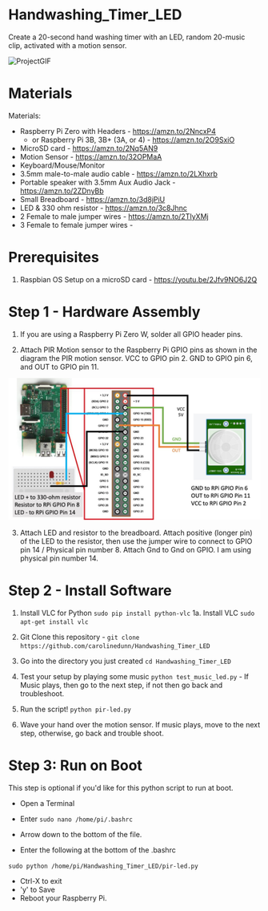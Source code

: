 # Handwashing_Timer_LED
Create a 20-second hand washing timer with an LED, random 20-music clip, activated with a motion sensor.

![ProjectGIF](https://github.com/carolinedunn/Handwashing_Timer_LED/blob/master/photos/demo.gif)

# Materials
Materials:
- Raspberry Pi Zero with Headers - https://amzn.to/2NncxP4
  - or Raspberry Pi 3B, 3B+ (3A, or 4) - https://amzn.to/2O9SxiO
- MicroSD card - https://amzn.to/2Nq5AN9
- Motion Sensor - https://amzn.to/32OPMaA
- Keyboard/Mouse/Monitor
- 3.5mm male-to-male audio cable - https://amzn.to/2LXhxrb
- Portable speaker with 3.5mm Aux Audio Jack - https://amzn.to/2ZDnyBb
- Small Breadboard - https://amzn.to/3d8jPiU
- LED & 330 ohm resistor - https://amzn.to/3c8Jhnc
- 2 Female to male jumper wires - https://amzn.to/2TIyXMj
- 3 Female to female jumper wires - 

# Prerequisites
1. Raspbian OS Setup on a microSD card - https://youtu.be/2Jfv9NO6J2Q

# Step 1 - Hardware Assembly
1. If you are using a Raspberry Pi Zero W, solder all GPIO header pins.

2. Attach PIR Motion sensor to the Raspberry Pi GPIO pins as shown in the diagram the PIR motion sensor. VCC to GPIO pin 2. GND to GPIO pin 6, and OUT to GPIO pin 11.

![WiringDiagram](https://github.com/carolinedunn/Handwashing_Timer_LED/blob/master/photos/Handwashing-Motion-LED-RPi-Wiring.jpg)

3. Attach LED and resistor to the breadboard. Attach positive (longer pin) of the LED to the resistor, then use the jumper wire to connect to GPIO pin 14 / Physical pin number 8. Attach Gnd to Gnd on GPIO. I am using physical pin number 14.

# Step 2 - Install Software
1. Install VLC for Python ```sudo pip install python-vlc```
1a. Install VLC ```sudo apt-get install vlc```

2. Git Clone this repository - ```git clone https://github.com/carolinedunn/Handwashing_Timer_LED```

3. Go into the directory you just created ```cd Handwashing_Timer_LED```

4. Test your setup by playing some music ```python test_music_led.py``` - If Music plays, then go to the next step, if not then go back and troubleshoot.

5. Run the script! ```python pir-led.py```

6. Wave your hand over the motion sensor. If music plays, move to the next step, otherwise, go back and trouble shoot.


# Step 3: Run on Boot

This step is optional if you'd like for this python script to run at boot.

- Open a Terminal
- Enter
```sudo nano /home/pi/.bashrc```

- Arrow down to the bottom of the file.
- Enter the following at the bottom of the .bashrc

```sudo python /home/pi/Handwashing_Timer_LED/pir-led.py```

- Ctrl-X to exit
- 'y' to Save
- Reboot your Raspberry Pi.
